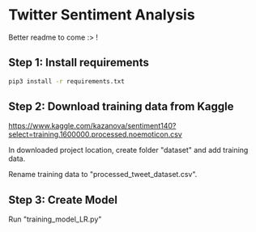 # Twitter Sentiment Analysis 

Better readme to come :> ! 

## Step 1:  Install requirements
```bash
pip3 install -r requirements.txt
```

## Step 2: Download training data from Kaggle

https://www.kaggle.com/kazanova/sentiment140?select=training.1600000.processed.noemoticon.csv

In downloaded project location, create folder "dataset" and add training data.

Rename training data to "processed_tweet_dataset.csv".

## Step 3: Create Model

Run "training_model_LR.py"
